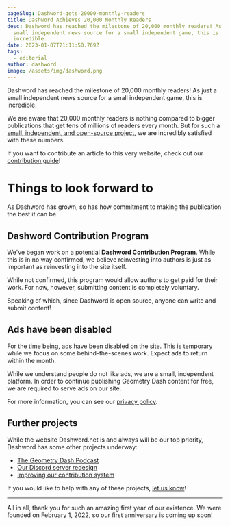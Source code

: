 ```yaml
---
pageSlug: Dashword-gets-20000-monthly-readers
title: Dashword Achieves 20,000 Monthly Readers
desc: Dashword has reached the milestone of 20,000 monthly readers! As just a
  small independent news source for a small independent game, this is
  incredible.
date: 2023-01-07T21:11:50.769Z
tags:
  - editorial
author: dashword
image: /assets/img/dashword.png
---
```

Dashword has reached the milestone of 20,000 monthly readers! As just a small independent news source for a small independent game, this is incredible.

We are aware that 20,000 monthly readers is nothing compared to bigger publications that get tens of millions of readers every month. But for such a [small, independent, and open-source project](/about/), we are incredibly satisfied with these numbers.

If you want to contribute an article to this very website, check out our [contribution guide](/contribute/)!

# Things to look forward to

As Dashword has grown, so has how commitment to making the publication the best it can be.

## Dashword Contribution Program

We've began work on a potential **Dashword Contribution Program**. While this is in no way confirmed, we believe reinvesting into authors is just as important as reinvesting into the site itself.

While not confirmed, this program would allow authors to get paid for their work. For now, however, submitting content is completely voluntary.

Speaking of which, since Dashword is open source, anyone can write and submit content!

## Ads have been disabled

For the time being, ads have been disabled on the site. This is temporary while we focus on some behind-the-scenes work. Expect ads to return within the month.

While we understand people do not like ads, we are a small, independent platform. In order to continue publishing Geometry Dash content for free, we are required to serve ads on our site.

For more information, you can see our [privacy policy](/privacy-policy).

## Further projects

While the website Dashword.net is and always will be our top priority, Dashword has some other projects underway:

- [The Geometry Dash Podcast](/podcast/)
- [Our Discord server redesign](https://discord.gg/SqZuGCpHMm)
- [Improving our contribution system](/contribute/)

If you would like to help with any of these projects, [let us know](/contact/)!

---

All in all, thank you for such an amazing first year of our existence. We were founded on February 1, 2022, so our first anniversary is coming up soon!